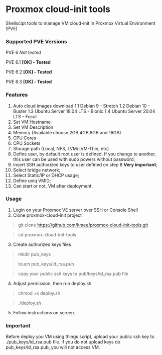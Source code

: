 # Proxmox cloud-init tools
Shellscipt tools to manage VM cloud-init in Proxmox Virtual Environment (PVE)

### Supported PVE Versions
PVE 6 *Not tested*

PVE 6.1 **[OK] - Tested**

PVE 6.2 **[OK] - Tested**

PVE 6.3 **[OK] - Tested**

### Features
1. Auto cloud images download
1.1 Debian 9 - Stretch
1.2 Debian 10 - Buster
1.3 Ubuntu Server 18.04 LTS - Bionic
1.4 Ubuntu Server 20.04 LTS - Focal
2. Set VM Hostname
3. Set VM Description
4. Memory (Available choose 2GB,4GB,8GB and 16GB)
5. CPU Cores
6. CPU Sockets
7. Storage path (Local, NFS, LVM/LVM-Thin, etc)
8. Define user, by default root user is defined. If you change to another, this user can be used with sudo powers without password;
9. Insert SSH authorized keys to user defined on step 8 **Very important**;
10. Select bridge network;
11. Select Static/IP or DHCP usage;
12. Define uniq VMID;
13. Can start or not, VM after deployment.

### Usage
1. Login on your Proxmox VE server over SSH or Console Shell
2. Clone proxmox-cloud-init project
> git clone https://github.com/kmee/proxmox-cloud-init-tools.git

> cd proxmox-cloud-init-tools
3. Create authorized keys files
> mkdir pub_keys

> touch pub_keys/id_rsa.pub

> copy your public ssh keys to pub/keys/id_rsa.pub file
4. Adjust permission, then run deploy.sh
> chmod +x deploy.sh

> ./deploy.sh
5. Follow instructions on screen.

### Important
Before deploy you VM using things script, upload your public ssh key to ./pub_keys/id_rsa.pub file.
if you do not upload keys do pub_keys/id_rsa.pub, you will not access VM.
